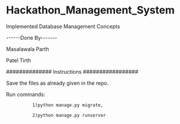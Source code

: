 # Hackathon_Management_System
Implemented Database Management Concepts


------Done By-------

Masalawala Parth
  
Patel Tirth
    
############## Instructions #################

Save the files as already given in the repo.

Run commands: 

              1)python manage.py migrate,
              
              2)python manage.py runserver
